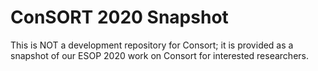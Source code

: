 # ConSORT 2020 Snapshot
This is NOT a development repository for Consort; it is provided as a snapshot of our ESOP 2020 work on Consort for interested researchers.
